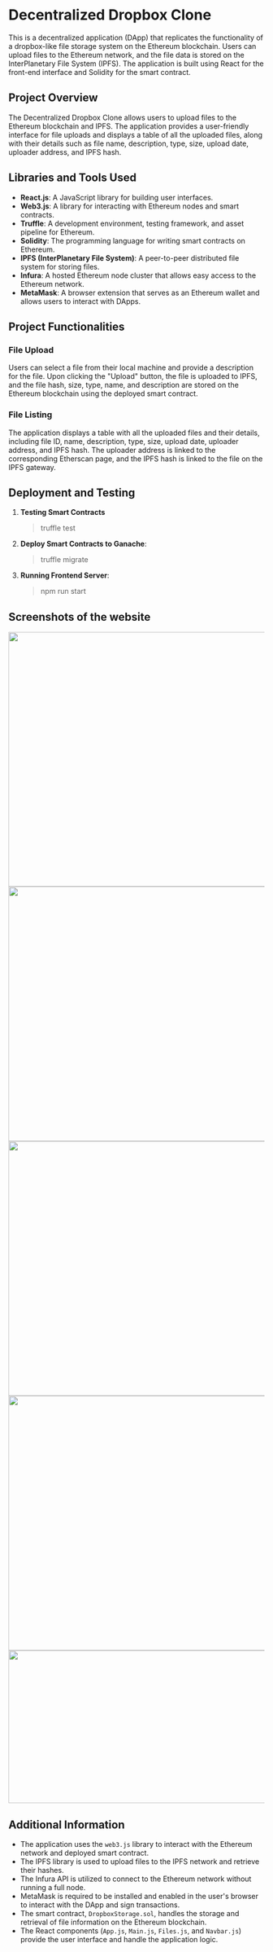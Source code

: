 # Decentralized Dropbox Clone

This is a decentralized application (DApp) that replicates the functionality of a dropbox-like file storage system on the Ethereum blockchain. Users can upload files to the Ethereum network, and the file data is stored on the InterPlanetary File System (IPFS). The application is built using React for the front-end interface and Solidity for the smart contract.

## Project Overview

The Decentralized Dropbox Clone allows users to upload files to the Ethereum blockchain and IPFS. The application provides a user-friendly interface for file uploads and displays a table of all the uploaded files, along with their details such as file name, description, type, size, upload date, uploader address, and IPFS hash.

## Libraries and Tools Used

- **React.js**: A JavaScript library for building user interfaces.
- **Web3.js**: A library for interacting with Ethereum nodes and smart contracts.
- **Truffle**: A development environment, testing framework, and asset pipeline for Ethereum.
- **Solidity**: The programming language for writing smart contracts on Ethereum.
- **IPFS (InterPlanetary File System)**: A peer-to-peer distributed file system for storing files.
- **Infura**: A hosted Ethereum node cluster that allows easy access to the Ethereum network.
- **MetaMask**: A browser extension that serves as an Ethereum wallet and allows users to interact with DApps.

## Project Functionalities

### File Upload

Users can select a file from their local machine and provide a description for the file. Upon clicking the "Upload" button, the file is uploaded to IPFS, and the file hash, size, type, name, and description are stored on the Ethereum blockchain using the deployed smart contract.

### File Listing

The application displays a table with all the uploaded files and their details, including file ID, name, description, type, size, upload date, uploader address, and IPFS hash. The uploader address is linked to the corresponding Etherscan page, and the IPFS hash is linked to the file on the IPFS gateway.

## Deployment and Testing

1. **Testing Smart Contracts**

   > truffle test

2. **Deploy Smart Contracts to Ganache**:

   > truffle migrate

3. **Running Frontend Server**:

   > npm run start


## Screenshots of the website

<img src="https://github.com/gitpushOmnik/Dropbox-Clone/blob/main/README/contract-testing.png" width="1250" height="500"> 
<img src="https://github.com/gitpushOmnik/Dropbox-Clone/blob/main/README/homepage.png" width="1250" height="500"> 
<img src="https://github.com/gitpushOmnik/Dropbox-Clone/blob/main/README/file-upload.png" width="1250" height="500"> 
<img src="https://github.com/gitpushOmnik/Dropbox-Clone/blob/main/README/files.png" width="1250" height="500"> 
<img src="https://github.com/gitpushOmnik/Dropbox-Clone/blob/main/README/saved-files.png" width="1250" height="300"> 


## Additional Information

- The application uses the `web3.js` library to interact with the Ethereum network and deployed smart contract.
- The IPFS library is used to upload files to the IPFS network and retrieve their hashes.
- The Infura API is utilized to connect to the Ethereum network without running a full node.
- MetaMask is required to be installed and enabled in the user's browser to interact with the DApp and sign transactions.
- The smart contract, `DropboxStorage.sol`, handles the storage and retrieval of file information on the Ethereum blockchain.
- The React components (`App.js`, `Main.js`, `Files.js`, and `Navbar.js`) provide the user interface and handle the application logic.
